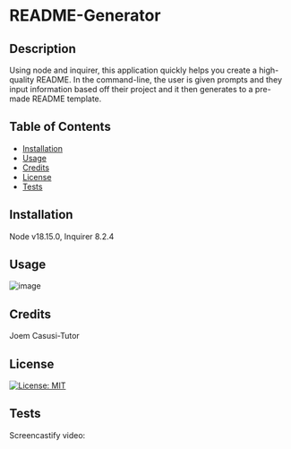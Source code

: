 # README-Generator

## Description

Using node and inquirer, this application quickly helps you create a high-quality README. In the command-line, the user is given prompts and they input information based off their project and it then generates to a pre-made README template. 

## Table of Contents

- [Installation](#installation)
- [Usage](#usage)
- [Credits](#credits)
- [License](#license)
- [Tests](#tests)

## Installation

Node v18.15.0, Inquirer 8.2.4

## Usage

![image](https://user-images.githubusercontent.com/123846514/234170764-4b895a30-ab9a-428d-8991-1d2b88a52497.png)

## Credits

Joem Casusi-Tutor

## License

[![License: MIT](https://img.shields.io/badge/License-MIT-yellow.svg)](https://opensource.org/licenses/MIT)

## Tests

Screencastify video: 
